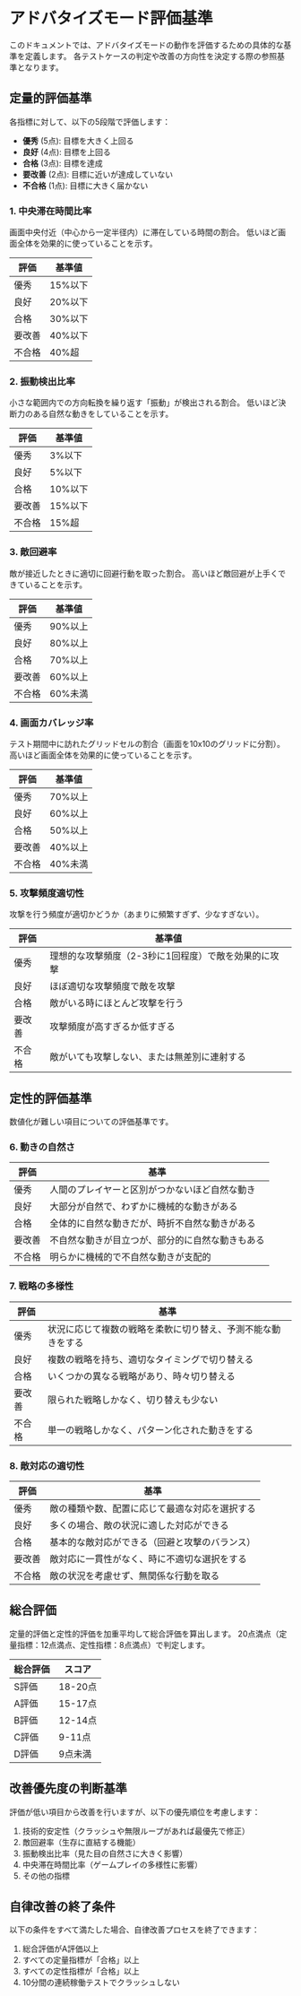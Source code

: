 # アドバタイズモード評価基準

このドキュメントでは、アドバタイズモードの動作を評価するための具体的な基準を定義します。
各テストケースの判定や改善の方向性を決定する際の参照基準となります。

## 定量的評価基準

各指標に対して、以下の5段階で評価します：
- **優秀** (5点): 目標を大きく上回る
- **良好** (4点): 目標を上回る
- **合格** (3点): 目標を達成
- **要改善** (2点): 目標に近いが達成していない
- **不合格** (1点): 目標に大きく届かない

### 1. 中央滞在時間比率

画面中央付近（中心から一定半径内）に滞在している時間の割合。
低いほど画面全体を効果的に使っていることを示す。

| 評価 | 基準値 |
|------|--------|
| 優秀 | 15%以下 |
| 良好 | 20%以下 |
| 合格 | 30%以下 |
| 要改善 | 40%以下 |
| 不合格 | 40%超 |

### 2. 振動検出比率

小さな範囲内での方向転換を繰り返す「振動」が検出される割合。
低いほど決断力のある自然な動きをしていることを示す。

| 評価 | 基準値 |
|------|--------|
| 優秀 | 3%以下 |
| 良好 | 5%以下 |
| 合格 | 10%以下 |
| 要改善 | 15%以下 |
| 不合格 | 15%超 |

### 3. 敵回避率

敵が接近したときに適切に回避行動を取った割合。
高いほど敵回避が上手くできていることを示す。

| 評価 | 基準値 |
|------|--------|
| 優秀 | 90%以上 |
| 良好 | 80%以上 |
| 合格 | 70%以上 |
| 要改善 | 60%以上 |
| 不合格 | 60%未満 |

### 4. 画面カバレッジ率

テスト期間中に訪れたグリッドセルの割合（画面を10x10のグリッドに分割）。
高いほど画面全体を効果的に使っていることを示す。

| 評価 | 基準値 |
|------|--------|
| 優秀 | 70%以上 |
| 良好 | 60%以上 |
| 合格 | 50%以上 |
| 要改善 | 40%以上 |
| 不合格 | 40%未満 |

### 5. 攻撃頻度適切性

攻撃を行う頻度が適切かどうか（あまりに頻繁すぎず、少なすぎない）。

| 評価 | 基準値 |
|------|--------|
| 優秀 | 理想的な攻撃頻度（2-3秒に1回程度）で敵を効果的に攻撃 |
| 良好 | ほぼ適切な攻撃頻度で敵を攻撃 |
| 合格 | 敵がいる時にほとんど攻撃を行う |
| 要改善 | 攻撃頻度が高すぎるか低すぎる |
| 不合格 | 敵がいても攻撃しない、または無差別に連射する |

## 定性的評価基準

数値化が難しい項目についての評価基準です。

### 6. 動きの自然さ

| 評価 | 基準 |
|------|------|
| 優秀 | 人間のプレイヤーと区別がつかないほど自然な動き |
| 良好 | 大部分が自然で、わずかに機械的な動きがある |
| 合格 | 全体的に自然な動きだが、時折不自然な動きがある |
| 要改善 | 不自然な動きが目立つが、部分的に自然な動きもある |
| 不合格 | 明らかに機械的で不自然な動きが支配的 |

### 7. 戦略の多様性

| 評価 | 基準 |
|------|------|
| 優秀 | 状況に応じて複数の戦略を柔軟に切り替え、予測不能な動きをする |
| 良好 | 複数の戦略を持ち、適切なタイミングで切り替える |
| 合格 | いくつかの異なる戦略があり、時々切り替える |
| 要改善 | 限られた戦略しかなく、切り替えも少ない |
| 不合格 | 単一の戦略しかなく、パターン化された動きをする |

### 8. 敵対応の適切性

| 評価 | 基準 |
|------|------|
| 優秀 | 敵の種類や数、配置に応じて最適な対応を選択する |
| 良好 | 多くの場合、敵の状況に適した対応ができる |
| 合格 | 基本的な敵対応ができる（回避と攻撃のバランス） |
| 要改善 | 敵対応に一貫性がなく、時に不適切な選択をする |
| 不合格 | 敵の状況を考慮せず、無関係な行動を取る |

## 総合評価

定量的評価と定性的評価を加重平均して総合評価を算出します。
20点満点（定量指標：12点満点、定性指標：8点満点）で判定します。

| 総合評価 | スコア |
|----------|--------|
| S評価 | 18-20点 |
| A評価 | 15-17点 |
| B評価 | 12-14点 |
| C評価 | 9-11点 |
| D評価 | 9点未満 |

## 改善優先度の判断基準

評価が低い項目から改善を行いますが、以下の優先順位を考慮します：

1. 技術的安定性（クラッシュや無限ループがあれば最優先で修正）
2. 敵回避率（生存に直結する機能）
3. 振動検出比率（見た目の自然さに大きく影響）
4. 中央滞在時間比率（ゲームプレイの多様性に影響）
5. その他の指標

## 自律改善の終了条件

以下の条件をすべて満たした場合、自律改善プロセスを終了できます：

1. 総合評価がA評価以上
2. すべての定量指標が「合格」以上
3. すべての定性指標が「合格」以上
4. 10分間の連続稼働テストでクラッシュしない 